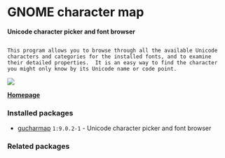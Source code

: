 # GNOME character map

__Unicode character picker and font browser__

```

This program allows you to browse through all the available Unicode
characters and categories for the installed fonts, and to examine
their detailed properties.  It is an easy way to find the character
you might only know by its Unicode name or code point.

```

[![](https://screenshots.debian.net/thumbnail-with-version/gucharmap/9001)](https://screenshots.debian.net/screenshot-with-version/gucharmap/9001)



**[Homepage](https://wiki.gnome.org/Apps/Gucharmap)**

### Installed packages

* [gucharmap](https://packages.debian.org/stretch/gucharmap) `1:9.0.2-1` - Unicode character picker and font browser

### Related packages

<sub>  </sub>
